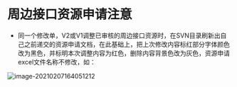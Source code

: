 # 周边接口资源申请注意

- 同一个修改单，V2或V1调整已审核的周边接口资源时，在SVN目录刷新出自己之前递交的资源申请文档，在此基础上，把上次修改内容标红部分字体颜色改为黑色，并标明本次调整内容为红色，删除内容背景色改为灰色，资源申请excel文件名称不修改，如：

![image-20210207164051212](\typora-user-images\image-20210207164051212.png)

